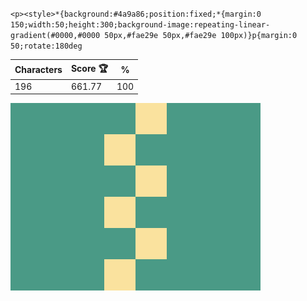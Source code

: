 `<p><style>*{background:#4a9a86;position:fixed;*{margin:0 150;width:50;height:300;background-image:repeating-linear-gradient(#0000,#0000 50px,#fae29e 50px,#fae29e 100px)}p{margin:0 50;rotate:180deg`

| Characters | Score 🏆 | %   |
| ---------- | -------- | --- |
| 196        | 661.77   | 100 |

![](/2024/sep2024/21/20240921.png)

